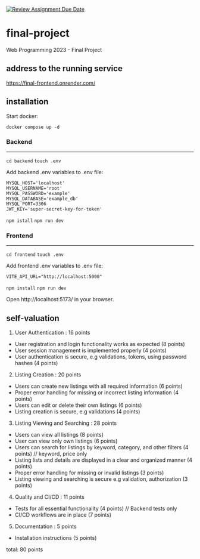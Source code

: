 [![Review Assignment Due Date](https://classroom.github.com/assets/deadline-readme-button-24ddc0f5d75046c5622901739e7c5dd533143b0c8e959d652212380cedb1ea36.svg)](https://classroom.github.com/a/qBr6G7dS)
# final-project
Web Programming 2023 - Final Project

## address to the running service
https://final-frontend.onrender.com/

## installation

Start docker:

`docker compose up -d`

### Backend
--------------------
`cd backend`
`touch .env`

Add backend .env variables to .env file:
```
MYSQL_HOST='localhost'
MYSQL_USERNAME='root'
MYSQL_PASSWORD='example'
MYSQL_DATABASE='example_db'
MYSQL_PORT=3306
JWT_KEY='super-secret-key-for-token'
```
`npm istall`
`npm run dev`

### Frontend
---------------------
`cd frontend`
`touch .env`

Add frontend .env variables to .env file:
```
VITE_API_URL="http://localhost:5000"
```

`npm install` 
`npm run dev`

Open http://localhost:5173/ in your browser.

## self-valuation

1. User Authentication  :   16 points
- User registration and login functionality works as expected (8 points)
- User session management is implemented properly (4 points)
- User authentication is secure, e.g validations, tokens, using password hashes (4 points)

2. Listing Creation :  20 points
- Users can create new listings with all required information (6 points)
- Proper error handling for missing or incorrect listing information (4 points)
- Users can edit or delete their own listings (6 points)
- Listing creation is secure, e.g validations (4 points)

3. Listing Viewing and Searching  :   28 points
- Users can view all listings (8 points)
- User can view only own listings (6 points)
- Users can search for listings by keyword, category, and other filters (4 points)  // keyword, price only
- Listing lists and details are displayed in a clear and organized manner (4 points)
- Proper error handling for missing or invalid listings (3 points)
- Listing viewing and searching is secure e.g validation, authorization (3 points)

4. Quality and CI/CD :    11 points
- Tests for all essential functionality (4 points) // Backend tests only
- CI/CD workflows are in place (7 points)

5. Documentation :    5 points
- Installation instructions (5 points)

total: 80 points



